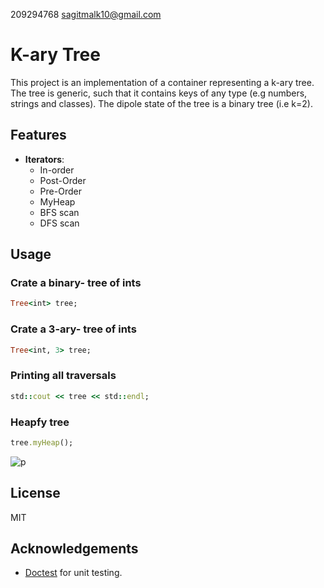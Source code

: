 209294768 sagitmalk10@gmail.com
# K-ary Tree

This project is an implementation of a container representing a k-ary tree. The tree is generic, such that it contains keys of any type (e.g numbers, strings and classes). The dipole state of the tree is a binary tree (i.e k=2).
## Features

- **Iterators**:
  - In-order
  - Post-Order
  - Pre-Order
  - MyHeap
  - BFS scan
  - DFS scan



## Usage
### Crate a binary- tree of ints
```ruby
Tree<int> tree;
```
### Crate a 3-ary- tree of ints
```ruby
Tree<int, 3> tree;
```

### Printing all traversals
```ruby
std::cout << tree << std::endl;
```
### Heapfy tree
```ruby
tree.myHeap();
```
![p](https://github.com/SagitMalka/KaryTree/assets/118733667/cd950530-44bd-4f2e-aa74-173ed42199da)


## License
MIT
## Acknowledgements
- [Doctest](https://github.com/doctest/doctest) for unit testing.
